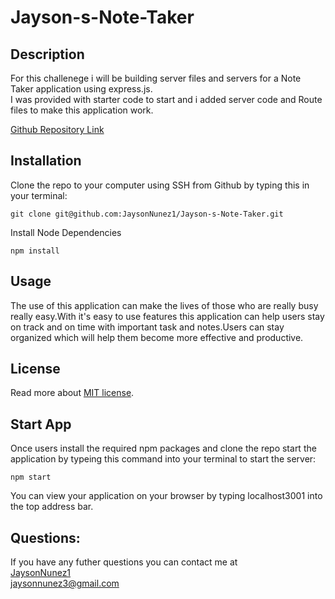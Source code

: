 # Jayson-s-Note-Taker

## Description
For this challenege i will be building server files and servers for a Note Taker application using express.js.<br>
I was provided with starter code to start and i added server code and Route files to make this application work.<br>

[Github Repository Link](https://github.com/JaysonNunez1/Jayson-s-Note-Taker)<br>

## Installation 
Clone the repo to your computer using SSH from Github by typing this in your terminal:<br>
```
git clone git@github.com:JaysonNunez1/Jayson-s-Note-Taker.git
```
Install Node Dependencies<br>
```
npm install
```
## Usage 
The use of this application can make the lives of those who are really busy really easy.With it's easy to use features this application can help users stay on track and on time with important task and notes.Users can stay organized which will help them become more effective and productive.

## License 
Read more about [MIT license](https://opensource.org/licenses/MIT).

## Start App
Once users install the required npm packages and clone the repo start the application by typeing this command into your terminal to start the server:
```
npm start
```
You can view your application on your browser by typing localhost3001 into the top address bar.

## Questions:
If you have any futher questions you can contact me at<br>
[JaysonNunez1](https://github.com/JaysonNunez1)<br>
jaysonnunez3@gmail.com<br>
